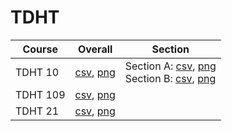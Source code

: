 # TDHT

| Course | Overall | Section |
| ------ | ------- | ------- |
| TDHT 10 | [csv](https://github.com/UCSD-Historical-Enrollment-Data/2023Fall/blob/main/overall/TDHT%2010.csv), [png](https://raw.githubusercontent.com/UCSD-Historical-Enrollment-Data/2023Fall/main/plot_overall/TDHT%2010.png) | Section A: [csv](https://github.com/UCSD-Historical-Enrollment-Data/2023Fall/blob/main/section/TDHT%2010_A.csv), [png](https://raw.githubusercontent.com/UCSD-Historical-Enrollment-Data/2023Fall/main/plot_section/TDHT%2010_A.png)<br>Section B: [csv](https://github.com/UCSD-Historical-Enrollment-Data/2023Fall/blob/main/section/TDHT%2010_B.csv), [png](https://raw.githubusercontent.com/UCSD-Historical-Enrollment-Data/2023Fall/main/plot_section/TDHT%2010_B.png) |
| TDHT 109 | [csv](https://github.com/UCSD-Historical-Enrollment-Data/2023Fall/blob/main/overall/TDHT%20109.csv), [png](https://raw.githubusercontent.com/UCSD-Historical-Enrollment-Data/2023Fall/main/plot_overall/TDHT%20109.png) |  |
| TDHT 21 | [csv](https://github.com/UCSD-Historical-Enrollment-Data/2023Fall/blob/main/overall/TDHT%2021.csv), [png](https://raw.githubusercontent.com/UCSD-Historical-Enrollment-Data/2023Fall/main/plot_overall/TDHT%2021.png) |  |
